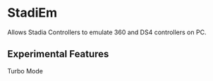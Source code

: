 # StadiEm
Allows Stadia Controllers to emulate 360 and DS4 controllers on PC.

## Experimental Features
Turbo Mode
